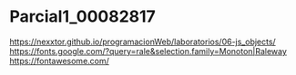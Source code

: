 # Parcial1_00082817
https://nexxtor.github.io/programacionWeb/laboratorios/06-js_objects/
https://fonts.google.com/?query=rale&selection.family=Monoton|Raleway
https://fontawesome.com/